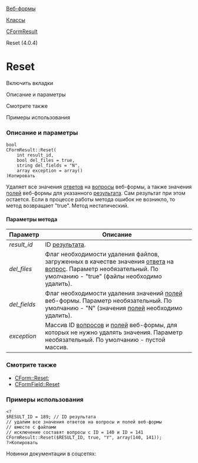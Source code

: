 [Веб-формы](/api_help/form/index.php)

[Классы](/api_help/form/classes/index.php)

[CFormResult](/api_help/form/classes/cformresult/index.php)

Reset (4.0.4)

Reset
=====

Включить вкладки

Описание и параметры

Смотрите также

Примеры использования

### Описание и параметры

```
bool
CFormResult::Reset(
	int result_id,
	bool del_files = true,
	string del_fields = "N",
	array exception = array()
)Копировать
```

Удаляет все значения [ответов](/api_help/form/terms.php#answer) на [вопросы](/api_help/form/terms.php#question) веб-формы, а также значения [полей](/api_help/form/terms.php#field) веб-формы для указанного [результата](/api_help/form/terms.php#result). Сам результат при этом остается. Если в процессе работы метода ошибок не возникло, то метод возвращает "true". Метод нестатический.

#### Параметры метода

| Параметр | Описание |
| --- | --- |
| *result\_id* | ID [результата](/api_help/form/terms.php#result). |
| *del\_files* | Флаг необходимости удаления файлов, загруженных в качестве значения [ответа](/api_help/form/terms.php#answer) на [вопрос](/api_help/form/terms.php#question).  Параметр необязательный. По умолчанию - "true" (файлы необходимо удалить). |
| *del\_fields* | Флаг необходимости удаления значений [полей](/api_help/form/terms.php#field) веб-формы.  Параметр необязательный. По умолчанию - "N" (значения [полей](/api_help/form/terms.php#field) необходимо удалить). |
| *exception* | Массив ID [вопросов](/api_help/form/terms.php#question) и [полей](/api_help/form/terms.php#field) веб-формы, для которых не нужно удалять значения.  Параметр необязательный. По умолчанию - пустой массив. |

### Смотрите также

* [CForm::Reset](/api_help/form/classes/cform/reset.php);
* [CFormField::Reset](/api_help/form/classes/cformfield/reset.php)

### Примеры использования

```
<?
$RESULT_ID = 189; // ID результата
// удалим все значения ответов на вопросы и полей веб-формы
// вместе с файлами
// исключение составят вопросы с ID = 140 и ID = 141
CFormResult::Reset($RESULT_ID, true, "Y", array(140, 141));
?>Копировать
```

Новинки документации в соцсетях: